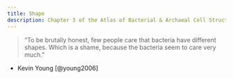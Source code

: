 ```yaml
---
title: Shape
description: Chapter 3 of the Atlas of Bacterial & Archaeal Cell Structure covers common shapes of bacterial and archaeal cells, and the cytoskeletons that make them.
---
```

> “To be brutally honest, few people care that bacteria have different shapes. Which is a shame, because the bacteria seem to care very much.”  
- Kevin Young [@young2006]

